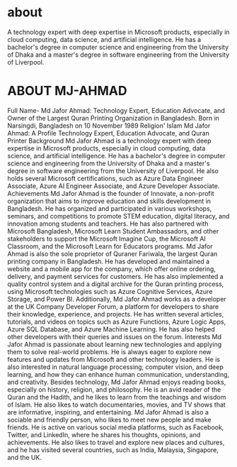 # about
A technology expert with deep expertise in Microsoft products, especially in cloud computing, data science, and artificial intelligence. He has a bachelor's degree in computer science and engineering from the University of Dhaka and a master's degree in software engineering from the University of Liverpool.
# ABOUT MJ-AHMAD
Full Name- Md Jafor Ahmad:
Technology Expert, Education Advocate, and Owner of the Largest Quran Printing Organization in Bangladesh.
Born in Narsingdi, Bangladesh on 10 November 1989
Religion' Islam
Md Jafor Ahmad: A Profile
Technology Expert, Education Advocate, and Quran Printer
Background
Md Jafor Ahmad is a technology expert with deep expertise in Microsoft products, especially in cloud computing, data science, and artificial intelligence. He has a bachelor's degree in computer science and engineering from the University of Dhaka and a master's degree in software engineering from the University of Liverpool. He also holds several Microsoft certifications, such as Azure Data Engineer Associate, Azure AI Engineer Associate, and Azure Developer Associate.
Achievements
Md Jafor Ahmad is the founder of Innovate, a non-profit organization that aims to improve education and skills development in Bangladesh. He has organized and participated in various workshops, seminars, and competitions to promote STEM education, digital literacy, and innovation among students and teachers. He has also partnered with Microsoft Bangladesh, Microsoft Learn Student Ambassadors, and other stakeholders to support the Microsoft Imagine Cup, the Microsoft AI Classroom, and the Microsoft Learn for Educators programs.
Md Jafor Ahmad is also the sole proprietor of Quraner Fariwala, the largest Quran printing company in Bangladesh. He has developed and maintained a website and a mobile app for the company, which offer online ordering, delivery, and payment services for customers. He has also implemented a quality control system and a digital archive for the Quran printing process, using Microsoft technologies such as Azure Cognitive Services, Azure Storage, and Power BI.
Additionally, Md Jafor Ahmad works as a developer at the UK Company Developer Forum, a platform for developers to share their knowledge, experience, and projects. He has written several articles, tutorials, and videos on topics such as Azure Functions, Azure Logic Apps, Azure SQL Database, and Azure Machine Learning. He has also helped other developers with their queries and issues on the forum.
Interests
Md Jafor Ahmad is passionate about learning new technologies and applying them to solve real-world problems. He is always eager to explore new features and updates from Microsoft and other technology leaders. He is also interested in natural language processing, computer vision, and deep learning, and how they can enhance human communication, understanding, and creativity.
Besides technology, Md Jafor Ahmad enjoys reading books, especially on history, religion, and philosophy. He is an avid reader of the Quran and the Hadith, and he likes to learn from the teachings and wisdom of Islam. He also likes to watch documentaries, movies, and TV shows that are informative, inspiring, and entertaining.
Md Jafor Ahmad is also a sociable and friendly person, who likes to meet new people and make friends. He is active on various social media platforms, such as Facebook, Twitter, and LinkedIn, where he shares his thoughts, opinions, and achievements. He also likes to travel and explore new places and cultures, and he has visited several countries, such as India, Malaysia, Singapore, and the UK.



